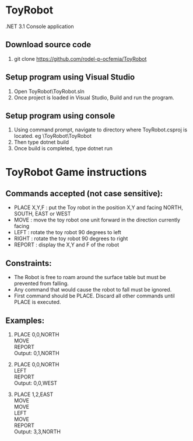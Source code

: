 # ToyRobot
.NET 3.1 Console application

## Download source code
1. git clone https://github.com/rodel-p-ocfemia/ToyRobot

## Setup program using Visual Studio
1. Open ToyRobot\ToyRobot.sln
2. Once project is loaded in Visual Studio, Build and run the program.

## Setup program using console
1. Using command prompt, navigate to directory where ToyRobot.csproj is located. eg <download path>\ToyRobot\ToyRobot
2. Then type dotnet build
3. Once build is completed, type dotnet run


# ToyRobot Game instructions

## Commands accepted (not case sensitive):	
* PLACE X,Y,F	: put the Toy robot in the position X,Y and facing NORTH, SOUTH, EAST or WEST
* MOVE	    : move the toy robot one unit forward in the direction currently facing
* LEFT	    : rotate the toy robot 90 degrees to left
* RIGHT	    : rotate the toy robot 90 degrees to right
* REPORT	    : display the X,Y and F of the robot

## Constraints:	
* The Robot is free to roam around the surface table but must be prevented from falling.
* Any command that would cause the robot to fall must be ignored.
* First command should be PLACE. Discard all other commands until PLACE is executed.

## Examples:
1.
    PLACE 0,0,NORTH <br>
    MOVE <br>
    REPORT <br>
    Output: 0,1,NORTH <br>

2.
    PLACE 0,0,NORTH <br>
    LEFT <br>
    REPORT <br>
    Output: 0,0,WEST

3.
    PLACE 1,2,EAST <br>
    MOVE <br>
    MOVE <br>
    LEFT <br>
    MOVE <br>
    REPORT <br>
    Output: 3,3,NORTH
